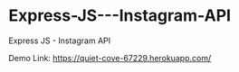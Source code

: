 # Express-JS---Instagram-API
Express JS - Instagram API

Demo Link: https://quiet-cove-67229.herokuapp.com/
